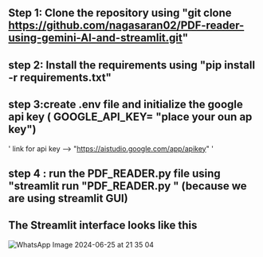 ## Step 1: Clone the repository using "git clone https://github.com/nagasaran02/PDF-reader-using-gemini-AI-and-streamlit.git"
## step 2: Install the requirements using "pip install -r requirements.txt"
## step 3:create .env file and initialize the google api key  ( GOOGLE_API_KEY= "place your oun ap key")
'
link for api key --> "https://aistudio.google.com/app/apikey"
'
## step 4 : run the PDF_READER.py file using "streamlit run "PDF_READER.py " (because we are using streamlit GUI)

## The Streamlit interface looks like this 


![WhatsApp Image 2024-06-25 at 21 35 04](https://github.com/nagasaran02/PDF-reader-using-gemini-AI-and-streamlit/assets/125739408/102435b8-99b9-4fce-b8f6-22721f39891d)
